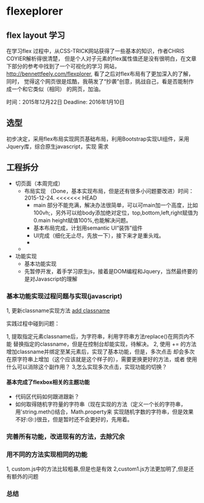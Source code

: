 # flexeplorer

## flex layout 学习

在学习flex 过程中，从CSS-TRICK网站获得了一些基本的知识，作者CHRIS COYIER解析得很清楚，
但是个人对子元素的flex属性值还是没有很明白，在文章下部分的参考中找到了一个可视化的学习
网站，http://bennettfeely.com/flexplorer,  看了之后对flex布局有了更加深入的了解，同时，
觉得这个网页很是炫酷，我萌发了“抄袭”创意，挑战自己，看是否能制作成一个和它类似（相同）
的网页，加油。

时间：2015年12月22日
Deadline: 2016年1月10日

## 选型

初步决定，采用flex布局实现网页基础布局，利用Bootstrap实现UI组件，采用Jquery库，综合原生javascript，实现
需求

## 工程拆分
+ 切页面（本周完成）
  + 布局实现 （Done，基本实现布局，但是还有很多小问题要改进）时间：2015-12-24.
<<<<<<< HEAD
    + main 部分不能充满，解决办法很简单，可以可main加一个高度，比如100vh;，另外可以给body添加绝对定位，top,bottom,left,right赋值为0.main height赋值100%,也能解决问题。
    + 基本布局完成，计划用semantic UI“装饰”组件
    + UI完成（细化无止尽，先放一下），接下来才是重头戏。
    + 
  + 
+ 功能实现
  + 基本功能实现
  + 先暂停开发，着手学习原生js，接着是DOM编程和Jquery，当然最终要的是对Javascript的理解

### 基本功能实现过程问题与实现(javascript)
1, 更新classname实现方法
    [add classname](http://stackoverflow.com/questions/195951/change-an-elements-class-with-javascript)
    
 实践过程中碰到问题：
 
  1, 提取指定元素classname后，为字符串，利用字符串方法replace()在网页内不能
    替换指定的classname，但是在控制台却能实现，待解决。
  2, 使用 += 的方法增加classname并绑定至某元素后，实现了基本功能，但是，多次点击
    却会多次在原字符串上增加（这个应该就是这个样子的），需要更换更好的方法，或者
    使用什么可以消除这个副作用？
  3,怎么实现多次点击，实现功能的切换？
  
  
#### 基本完成了flexbox相关的主题功能
+ 代码区代码如何跟进跟新？
+ 如何取得随机字符量的字符串（现在实现的方法（定义一个长的字符串，用'string.meth()结合，Math.property来
实现随机字数的字符串，但是效果不好::cry::)很丑，但是暂时还不会更好的，先用着。


### 完善所有功能，改进现有的方法，去除冗余


### 用不同的方法实现相同的功能

1, custom.js中的方法比较粗暴,但是也是有效
2,custom1.js方法更加明了,但是还有额外的问题
    
### 总结  

